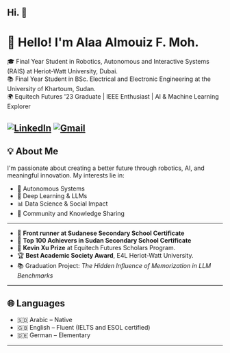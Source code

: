 ## Hi. 👋
# 👋 Hello! I'm Alaa Almouiz F. Moh.

🎓 Final Year Student in Robotics, Autonomous and Interactive Systems (RAIS) at Heriot-Watt University, Dubai.  
📚 Final Year Student in BSc. Electrical and Electronic Engineering at the University of Khartoum, Sudan.  
🌍 Equitech Futures '23 Graduate | IEEE Enthusiast | AI & Machine Learning Explorer

[![LinkedIn](https://img.shields.io/badge/LinkedIn-allaalmouiz-blue?logo=linkedin)](https://www.linkedin.com/in/allaalmouiz/)
[![Gmail](https://img.shields.io/badge/Email-allaalmouiz@hotmail.com-red?logo=gmail)](mailto:allaalmouiz@hotmail.com)
---

## 💡 About Me

I'm passionate about creating a better future through robotics, AI, and meaningful innovation. My interests lie in:
- 🤖 Autonomous Systems
- 🧠 Deep Learning & LLMs
- 📊 Data Science & Social Impact
- 🌱 Community and Knowledge Sharing

---

- 🥇 **Front runner at Sudanese Secondary School Certificate**
- 🥇 **Top 100 Achievers in Sudan Secondary School Certificate**
- 🧠 **Kevin Xu Prize** at Equitech Futures Scholars Program.
- 🏆 **Best Academic Society Award**, E4L Heriot-Watt University.
- 📚 Graduation Project: *The Hidden Influence of Memorization in LLM Benchmarks*
  
---

## 🌐 Languages
- 🇸🇩 Arabic – Native
- 🇬🇧 English – Fluent (IELTS and ESOL certified)
- 🇩🇪 German – Elementary

---


<!--
**allaalmouiz/allaalmouiz** is a ✨ _special_ ✨ repository because its `README.md` (this file) appears on your GitHub profile.

Here are some ideas to get you started:

- 🔭 I’m currently working on ...
- 🌱 I’m currently learning ...
- 👯 I’m looking to collaborate on ...
- 🤔 I’m looking for help with ...
- 💬 Ask me about ...
- 📫 How to reach me: ...
- 😄 Pronouns: ...
- ⚡ Fun fact: ...
-->

